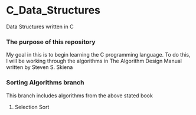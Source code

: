 # C_Data_Structures
Data Structures written in C

### The purpose of this repository
My goal in this is to begin learning the C programming language. To do this, I will be working through the algorithms in The Algorithm Design Manual written by Steven S. Skiena


### Sorting Algorithms branch
This branch includes algorithms from the above stated book
1. Selection Sort